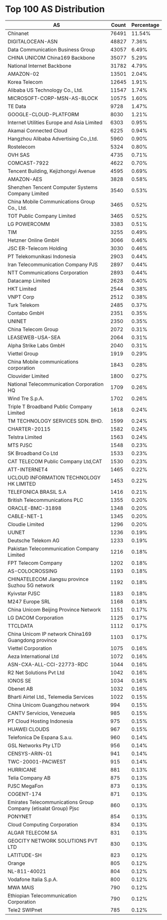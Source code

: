 # Top 100 AS Distribution
| AS | Count | Percentage |
|----|----|----|
| Chinanet | 76491 | 11.54% |
| DIGITALOCEAN-ASN | 48827 | 7.36% |
| Data Communication Business Group | 43057 | 6.49% |
| CHINA UNICOM China169 Backbone | 35077 | 5.29% |
| National Internet Backbone | 31782 | 4.79% |
| AMAZON-02 | 13501 | 2.04% |
| Korea Telecom | 12645 | 1.91% |
| Alibaba US Technology Co., Ltd. | 11547 | 1.74% |
| MICROSOFT-CORP-MSN-AS-BLOCK | 10575 | 1.60% |
| TE Data | 9728 | 1.47% |
| GOOGLE-CLOUD-PLATFORM | 8030 | 1.21% |
| Internet Utilities Europe and Asia Limited | 6303 | 0.95% |
| Akamai Connected Cloud | 6225 | 0.94% |
| Hangzhou Alibaba Advertising Co.,Ltd. | 5960 | 0.90% |
| Rostelecom | 5324 | 0.80% |
| OVH SAS | 4735 | 0.71% |
| COMCAST-7922 | 4622 | 0.70% |
| Tencent Building, Kejizhongyi Avenue | 4595 | 0.69% |
| AMAZON-AES | 3828 | 0.58% |
| Shenzhen Tencent Computer Systems Company Limited | 3540 | 0.53% |
| China Mobile Communications Group Co., Ltd. | 3465 | 0.52% |
| TOT Public Company Limited | 3465 | 0.52% |
| LG POWERCOMM | 3383 | 0.51% |
| TIM | 3255 | 0.49% |
| Hetzner Online GmbH | 3066 | 0.46% |
| JSC ER-Telecom Holding | 3030 | 0.46% |
| PT Telekomunikasi Indonesia | 2903 | 0.44% |
| Iran Telecommunication Company PJS | 2897 | 0.44% |
| NTT Communications Corporation | 2893 | 0.44% |
| Datacamp Limited | 2628 | 0.40% |
| HKT Limited | 2544 | 0.38% |
| VNPT Corp | 2512 | 0.38% |
| Turk Telekom | 2485 | 0.37% |
| Contabo GmbH | 2351 | 0.35% |
| UNINET | 2350 | 0.35% |
| China Telecom Group | 2072 | 0.31% |
| LEASEWEB-USA-SEA | 2064 | 0.31% |
| Alpha Strike Labs GmbH | 2040 | 0.31% |
| Viettel Group | 1919 | 0.29% |
| China Mobile communications corporation | 1843 | 0.28% |
| Clouvider Limited | 1800 | 0.27% |
| National Telecommunication Corporation HQ | 1709 | 0.26% |
| Wind Tre S.p.A. | 1702 | 0.26% |
| Triple T Broadband Public Company Limited | 1618 | 0.24% |
| TM TECHNOLOGY SERVICES SDN. BHD. | 1599 | 0.24% |
| CHARTER-20115 | 1582 | 0.24% |
| Telstra Limited | 1563 | 0.24% |
| MTS PJSC | 1548 | 0.23% |
| SK Broadband Co Ltd | 1533 | 0.23% |
| CAT TELECOM Public Company Ltd,CAT | 1530 | 0.23% |
| ATT-INTERNET4 | 1465 | 0.22% |
| UCLOUD INFORMATION TECHNOLOGY HK LIMITED | 1453 | 0.22% |
| TELEFONICA BRASIL S.A | 1416 | 0.21% |
| British Telecommunications PLC | 1355 | 0.20% |
| ORACLE-BMC-31898 | 1348 | 0.20% |
| CABLE-NET-1 | 1345 | 0.20% |
| Cloudie Limited | 1296 | 0.20% |
| UUNET | 1236 | 0.19% |
| Deutsche Telekom AG | 1233 | 0.19% |
| Pakistan Telecommunication Company Limited | 1216 | 0.18% |
| FPT Telecom Company | 1202 | 0.18% |
| AS-COLOCROSSING | 1193 | 0.18% |
| CHINATELECOM Jiangsu province Suzhou 5G network | 1192 | 0.18% |
| Kyivstar PJSC | 1183 | 0.18% |
| M247 Europe SRL | 1168 | 0.18% |
| China Unicom Beijing Province Network | 1151 | 0.17% |
| LG DACOM Corporation | 1125 | 0.17% |
| TTCLDATA | 1112 | 0.17% |
| China Unicom IP network China169 Guangdong province | 1103 | 0.17% |
| Viettel Corporation | 1075 | 0.16% |
| Aeza International Ltd | 1072 | 0.16% |
| ASN-CXA-ALL-CCI-22773-RDC | 1044 | 0.16% |
| R2 Net Solutions Pvt Ltd | 1042 | 0.16% |
| IONOS SE | 1034 | 0.16% |
| Obenet AB | 1032 | 0.16% |
| Bharti Airtel Ltd., Telemedia Services | 1022 | 0.15% |
| China Unicom Guangzhou network | 994 | 0.15% |
| CANTV Servicios, Venezuela | 985 | 0.15% |
| PT Cloud Hosting Indonesia | 975 | 0.15% |
| HUAWEI CLOUDS | 967 | 0.15% |
| Telefonica De Espana S.a.u. | 960 | 0.14% |
| GSL Networks Pty LTD | 956 | 0.14% |
| CENSYS-ARIN-01 | 941 | 0.14% |
| TWC-20001-PACWEST | 915 | 0.14% |
| HURRICANE | 881 | 0.13% |
| Telia Company AB | 875 | 0.13% |
| PJSC MegaFon | 873 | 0.13% |
| COGENT-174 | 871 | 0.13% |
| Emirates Telecommunications Group Company (etisalat Group) Pjsc | 860 | 0.13% |
| PONYNET | 854 | 0.13% |
| Cloud Computing Corporation | 834 | 0.13% |
| ALGAR TELECOM SA | 831 | 0.13% |
| GEOCITY NETWORK SOLUTIONS PVT LTD | 830 | 0.13% |
| LATITUDE-SH | 823 | 0.12% |
| Orange | 805 | 0.12% |
| NL-811-40021 | 804 | 0.12% |
| Vodafone Italia S.p.A. | 800 | 0.12% |
| MWA MAIS | 790 | 0.12% |
| Ethiopian Telecommunication Corporation | 790 | 0.12% |
| Tele2 SWIPnet | 785 | 0.12% |

